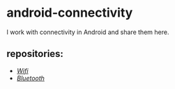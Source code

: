 # android-connectivity
I work with connectivity in Android and share them here.

## repositories:
* *[Wifi]()*
* *[Bluetooth]()*
